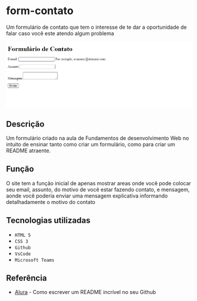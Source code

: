# form-contato
Um formulário de contato que tem o interesse de te dar a oportunidade de falar caso você este atendo algum problema 

![Site](img/site.png)

## Descrição
Um formulário criado na aula de Fundamentos de desenvolvimento Web no intuito de ensinar tanto como criar um formulário, como para criar um README atraente. 

## Função
O site tem a função inicial de apenas mostrar areas onde você pode colocar seu email, assunto, do motivo de você estar fazendo contato, e mensagem, aonde você poderia enviar uma mensagem explicativa informando detalhadamente o motivo do contato

## Tecnologias utilizadas 

* ``HTML 5``
* ``CSS 3``
* ``Github``
* ``VsCode``
* ``Microsoft Teams``

## Referência
* [Alura](https://www.alura.com.br/artigos/escrever-bom-readme) - Como escrever um README incrível no seu Github